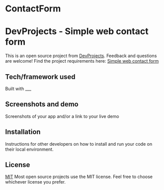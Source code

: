 # ContactForm

# DevProjects - Simple web contact form

This is an open source project from [DevProjects](http://www.codementor.io/projects). Feedback and questions are welcome!
Find the project requirements here: [Simple web contact form](https://www.codementor.io/projects/web/create-a-contact-form-b2n9ltrdy1)

## Tech/framework used
Built with ___

## Screenshots and demo
Screenshots of your app and/or a link to your live demo

## Installation
Instructions for other developers on how to install and run your code on their local environment.

## License
[MIT](https://choosealicense.com/licenses/mit/)
Most open source projects use the MIT license. Feel free to choose whichever license you prefer.
